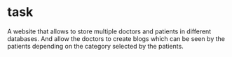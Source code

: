 # task

A website that allows to store multiple doctors and patients in different databases. And allow the doctors to create blogs which can be seen by the patients depending on the category selected by the patients.
